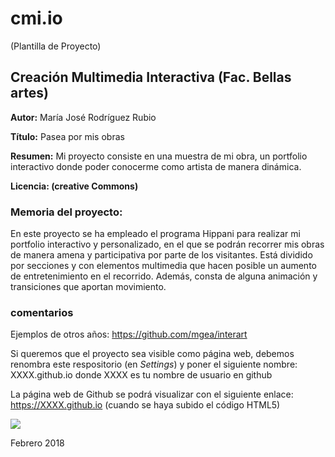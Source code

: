 # cmi.io

(Plantilla de Proyecto) 

## Creación Multimedia Interactiva (Fac. Bellas artes)

**Autor:** María José Rodríguez Rubio

**Título:** Pasea por mis obras

**Resumen:** Mi proyecto consiste en una muestra de mi obra, un portfolio interactivo donde poder conocerme como artista de manera dinámica.

**Licencia: (creative Commons)**


### Memoria del proyecto:


En este proyecto se ha empleado el programa Hippani para realizar mi portfolio interactivo y personalizado, en el que se podrán recorrer mis obras de manera amena y participativa por parte de los visitantes. Está dividido por secciones y con elementos multimedia que hacen posible un aumento de entretenimiento en el recorrido. Además, consta de alguna animación y transiciones que aportan movimiento.







### comentarios

Ejemplos de otros años: https://github.com/mgea/interart 

Si queremos que el proyecto sea visible como página web, debemos renombra este respositorio (en *Settings*) y poner el siguiente nombre: XXXX.github.io  donde XXXX es tu nombre de usuario en github

La página web de Github se podrá visualizar con el siguiente enlace: https://XXXX.github.io (cuando se haya subido el código HTML5) 


![](https://upload.wikimedia.org/wikipedia/commons/thumb/6/62/CC-BY-SA-Andere_Wikis_%28v%29.svg/200px-CC-BY-SA-Andere_Wikis_%28v%29.svg.png)



Febrero 2018
